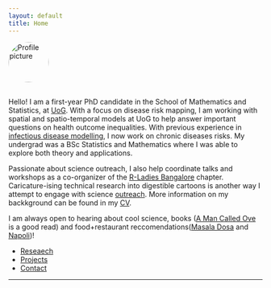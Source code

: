 ```yaml
---
layout: default
title: Home
---
```


<img src="/assets/mey.jpg" alt="Profile picture" width="80" style="border-radius: 50%; margin-bottom: 1rem;">


Hello! I am a first-year PhD candidate in the School of Mathematics and Statistics, at [UoG](https://www.gla.ac.uk/schools/mathematicsstatistics/). With a focus on disease risk mapping, I am working with spatial and spatio-temporal models at UoG to help answer important questions on health outcome inequalities. With previous experience in [infectious disease modelling](https://sites.google.com/math.iith.ac.in/sayanteejana/team-members), I now work on chronic diseases risks. My undergrad was a BSc Statistics and Mathematics where I was able to explore both theory and applications.

Passionate about science outreach, I also help coordinate talks and workshops as a co-organizer of the [R-Ladies Bangalore](https://www.meetup.com/rladies-bangalore/?msockid=249ea3195d2e6f811d22b60a5c546e13) chapter. Caricature-ising technical research into digestible cartoons is another way I attempt to engage with science [outreach](\_pages\portfolio.html). More information on my backkground can be found in my [CV](\files\Meyvizhi_CV.pdf).

I am always open to hearing about cool science, books ([A Man Called Ove](https://www.goodreads.com/book/show/18774964-a-man-called-ove) is a good read) and food+restaurant reccomendations([Masala Dosa](https://centraltiffinroom.com/) and [Napoli](https://www.santaluciaglasgow.com/))!

- [Reseaech](/research)
- [Projects](/outreach)
- [Contact](/resources)

------
